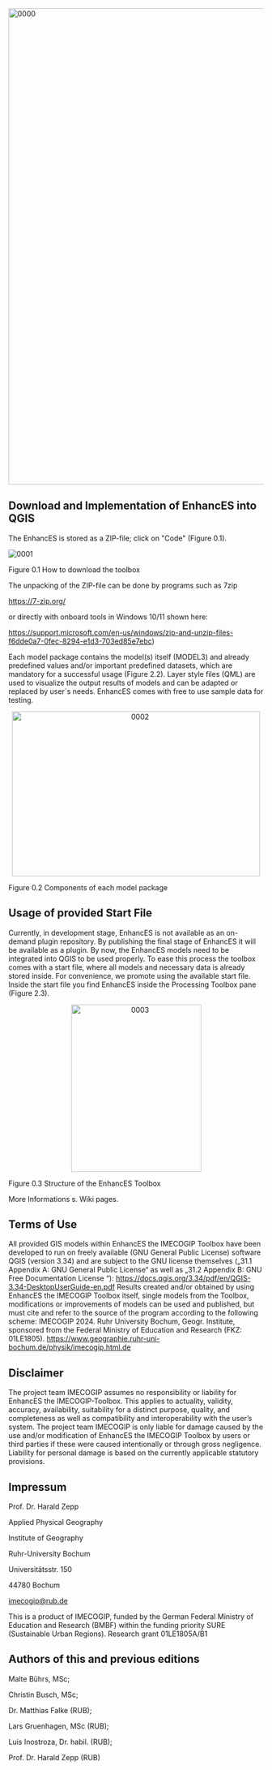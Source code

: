 
<img width="949" height="939" alt="0000" src="https://github.com/user-attachments/assets/1691465b-a433-4d8a-91f6-0f92145dc184" />

## Download and Implementation of EnhancES into QGIS 
The EnhancES is stored as a ZIP-file; click on "Code" (Figure 0.1). 
 
 ![0001](https://github.com/user-attachments/assets/9aa6facd-a76e-449a-9d69-3e9d8e06ee81)

Figure 0.1 How to download the toolbox

The unpacking of the ZIP-file can be done by programs such as 7zip 

https://7-zip.org/

or directly with onboard tools in Windows 10/11 shown here:

https://support.microsoft.com/en-us/windows/zip-and-unzip-files-f6dde0a7-0fec-8294-e1d3-703ed85e7ebc)

Each model package contains the model(s) itself (MODEL3) and already predefined values and/or important predefined datasets, which are mandatory for a successful usage (Figure 2.2). Layer style files (QML) are used to visualize the output results of models and can be adapted or replaced by user`s needs. EnhancES comes with free to use sample data for testing. 
<p align="center">
 <img width="490" height="325" alt="0002" src="https://github.com/user-attachments/assets/22bb2e00-1ced-46a5-acf5-c63a1a5a6359" />

Figure 0.2 Components of each model package

## Usage of provided Start File
Currently, in development stage, EnhancES is not available as an on-demand plugin repository. By publishing the final stage of EnhancES it will be available as a plugin.
By now, the EnhancES models need to be integrated into QGIS to be used properly. To ease this process the toolbox comes with a start file, where all models and necessary data is already stored inside. For convenience, we promote using the available start file. Inside the start file you find EnhancES inside the Processing Toolbox pane (Figure 2.3). 

<p align="center"> 
 <img width="257" height="330" alt="0003" src="https://github.com/user-attachments/assets/dd225f74-bac1-4fba-b37d-eb870ed056dd" />

Figure 0.3 Structure of the EnhancES Toolbox

More Informations s. Wiki pages.

##	Terms of Use
All provided GIS models within EnhancES the IMECOGIP Toolbox have been developed to run on freely available (GNU General Public License) software QGIS (version 3.34) and are subject to the GNU license themselves („31.1 Appendix A: GNU General Public License“ as well as „31.2 Appendix B: GNU Free Documentation License “):
https://docs.qgis.org/3.34/pdf/en/QGIS-3.34-DesktopUserGuide-en.pdf
Results created and/or obtained by using EnhancES the IMECOGIP Toolbox itself, single models from the Toolbox, modifications or improvements of models can be used and published, but must cite and refer to  the source of the program according to the following scheme:
IMECOGIP 2024. Ruhr University Bochum, Geogr. Institute, sponsored from the Federal Ministry of Education and Research (FKZ: 01LE1805). 
https://www.geographie.ruhr-uni-bochum.de/physik/imecogip.html.de

##	Disclaimer
The project team IMECOGIP assumes no responsibility or liability for EnhancES the IMECOGIP-Toolbox. This applies to actuality, validity, accuracy, availability, suitability for a distinct purpose, quality, and completeness as well as compatibility and interoperability with the user’s system.
The project team IMECOGIP is only liable for damage caused by the use and/or modification of EnhancES the IMECOGIP Toolbox by users or third parties if these were caused intentionally or through gross negligence. Liability for personal damage is based on the currently applicable statutory provisions.
 

## Impressum

Prof. Dr. Harald Zepp

Applied Physical Geography

Institute of Geography

Ruhr-University Bochum

Universitätsstr. 150

44780 Bochum

imecogip@rub.de

This is a product of IMECOGIP,
funded by the German Federal Ministry of Education and Research (BMBF)
within the funding priority SURE (Sustainable Urban Regions).
Research grant 01LE1805A/B1


## Authors of this and previous editions

Malte Bührs, MSc;

Christin Busch, MSc;

Dr. Matthias Falke (RUB);

Lars Gruenhagen, MSc (RUB);

Luis Inostroza, Dr. habil. (RUB);

Prof. Dr. Harald Zepp (RUB)
